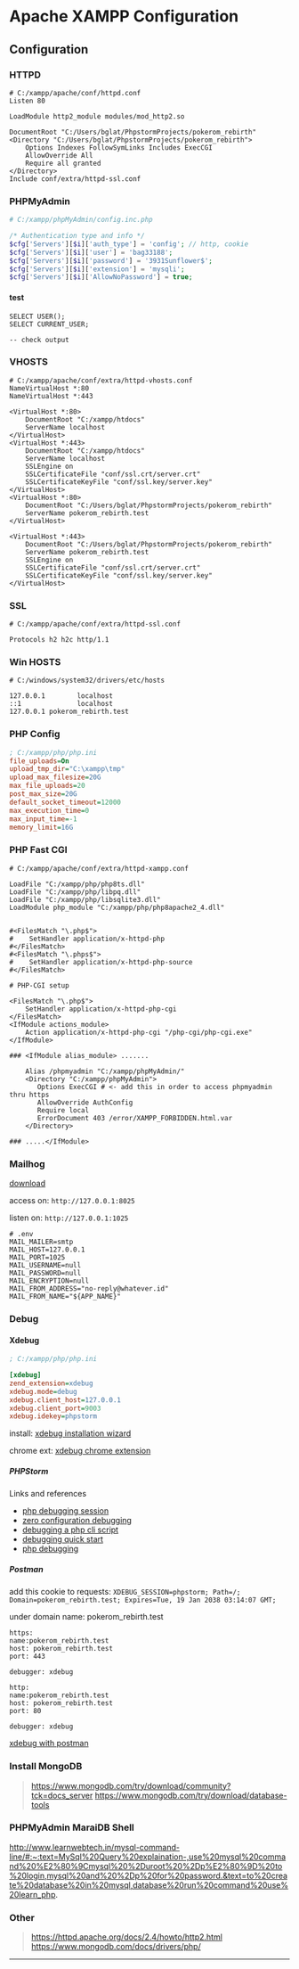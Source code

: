 # Apache XAMPP Configuration

## Configuration

### HTTPD

```apacheconf
# C:/xampp/apache/conf/httpd.conf
Listen 80

LoadModule http2_module modules/mod_http2.so

DocumentRoot "C:/Users/bglat/PhpstormProjects/pokerom_rebirth"
<Directory "C:/Users/bglat/PhpstormProjects/pokerom_rebirth">
    Options Indexes FollowSymLinks Includes ExecCGI
    AllowOverride All
    Require all granted
</Directory>
Include conf/extra/httpd-ssl.conf
```

### PHPMyAdmin

```php
# C:/xampp/phpMyAdmin/config.inc.php

/* Authentication type and info */
$cfg['Servers'][$i]['auth_type'] = 'config'; // http, cookie
$cfg['Servers'][$i]['user'] = 'bag33188';
$cfg['Servers'][$i]['password'] = '3931Sunflower$';
$cfg['Servers'][$i]['extension'] = 'mysqli';
$cfg['Servers'][$i]['AllowNoPassword'] = true;
```

#### test

```mysql
SELECT USER();
SELECT CURRENT_USER;

-- check output
```

### VHOSTS

```apacheconf
# C:/xampp/apache/conf/extra/httpd-vhosts.conf
NameVirtualHost *:80
NameVirtualHost *:443

<VirtualHost *:80>
    DocumentRoot "C:/xampp/htdocs"
    ServerName localhost
</VirtualHost>
<VirtualHost *:443>
    DocumentRoot "C:/xampp/htdocs"
    ServerName localhost
    SSLEngine on
    SSLCertificateFile "conf/ssl.crt/server.crt"
    SSLCertificateKeyFile "conf/ssl.key/server.key"
</VirtualHost>
<VirtualHost *:80>
    DocumentRoot "C:/Users/bglat/PhpstormProjects/pokerom_rebirth"
    ServerName pokerom_rebirth.test
</VirtualHost>

<VirtualHost *:443>
    DocumentRoot "C:/Users/bglat/PhpstormProjects/pokerom_rebirth"
    ServerName pokerom_rebirth.test
    SSLEngine on
    SSLCertificateFile "conf/ssl.crt/server.crt"
    SSLCertificateKeyFile "conf/ssl.key/server.key"
</VirtualHost>

```

### SSL
```apacheconf
# C:/xampp/apache/conf/extra/httpd-ssl.conf

Protocols h2 h2c http/1.1
```

### Win HOSTS

```
# C:/windows/system32/drivers/etc/hosts

127.0.0.1        localhost
::1              localhost
127.0.0.1 pokerom_rebirth.test
```

### PHP Config

```ini
; C:/xampp/php/php.ini
file_uploads=On
upload_tmp_dir="C:\xampp\tmp"
upload_max_filesize=20G
max_file_uploads=20
post_max_size=20G
default_socket_timeout=12000
max_execution_time=0
max_input_time=-1
memory_limit=16G
```

### PHP Fast CGI
```apacheconf
# C:/xampp/apache/conf/extra/httpd-xampp.conf

LoadFile "C:/xampp/php/php8ts.dll"
LoadFile "C:/xampp/php/libpq.dll"
LoadFile "C:/xampp/php/libsqlite3.dll"
LoadModule php_module "C:/xampp/php/php8apache2_4.dll"


#<FilesMatch "\.php$">
#    SetHandler application/x-httpd-php
#</FilesMatch>
#<FilesMatch "\.phps$">
#    SetHandler application/x-httpd-php-source
#</FilesMatch>

# PHP-CGI setup

<FilesMatch "\.php$">
    SetHandler application/x-httpd-php-cgi
</FilesMatch>
<IfModule actions_module>
    Action application/x-httpd-php-cgi "/php-cgi/php-cgi.exe"
</IfModule>

### <IfModule alias_module> .......

    Alias /phpmyadmin "C:/xampp/phpMyAdmin/"
    <Directory "C:/xampp/phpMyAdmin">
       Options ExecCGI # <- add this in order to access phpmyadmin thru https
       AllowOverride AuthConfig
       Require local
       ErrorDocument 403 /error/XAMPP_FORBIDDEN.html.var
    </Directory>
    
### .....</IfModule>
```

### Mailhog

[download](https://github.com/mailhog/MailHog/releases/v1.0.0 "download mailhog")

access on: `http://127.0.0.1:8025`

listen on: `http://127.0.0.1:1025`

```dotenv
# .env
MAIL_MAILER=smtp
MAIL_HOST=127.0.0.1
MAIL_PORT=1025
MAIL_USERNAME=null
MAIL_PASSWORD=null
MAIL_ENCRYPTION=null
MAIL_FROM_ADDRESS="no-reply@whatever.id"
MAIL_FROM_NAME="${APP_NAME}"
```

### Debug

#### Xdebug

```ini
; C:/xampp/php/php.ini

[xdebug]
zend_extension=xdebug
xdebug.mode=debug
xdebug.client_host=127.0.0.1
xdebug.client_port=9003
xdebug.idekey=phpstorm
```

install: [xdebug installation wizard](https://xdebug.org/wizard "install xdebug for php")

chrome ext: [xdebug chrome extension](https://chrome.google.com/webstore/detail/xdebug-helper/eadndfjplgieldjbigjakmdgkmoaaaoc?hl=en)

##### PHPStorm

Links and references

* [php debugging session](https://www.jetbrains.com/help/phpstorm/php-debugging-session.html)
* [zero configuration debugging](https://www.jetbrains.com/help/phpstorm/zero-configuration-debugging.html#start-debugging-session)
* [debugging a php cli script](https://www.jetbrains.com/help/phpstorm/debugging-a-php-cli-script.html)
* [debugging quick start](https://www.jetbrains.com/phpstorm/documentation/debugging/#quick-start)
* [php debugging](https://www.jetbrains.com/phpstorm/documentation/debugging)

##### Postman

add this cookie to requests: `XDEBUG_SESSION=phpstorm; Path=/; Domain=pokerom_rebirth.test; Expires=Tue, 19 Jan 2038 03:14:07 GMT;`

under domain name: pokerom_rebirth.test

```
https:
name:pokerom_rebirth.test
host: pokerom_rebirth.test
port: 443

debugger: xdebug
```

```
http:
name:pokerom_rebirth.test
host: pokerom_rebirth.test
port: 80

debugger: xdebug
```

[xdebug with postman](https://lukashajdu.com/post/usign-xdebug-with-postman/ "use xdebug with postman")

### Install MongoDB

> https://www.mongodb.com/try/download/community?tck=docs_server
> https://www.mongodb.com/try/download/database-tools

### PHPMyAdmin MaraiDB Shell

http://www.learnwebtech.in/mysql-command-line/#:~:text=MySql%20Query%20explaination-,use%20mysql%20command%20%E2%80%9Cmysql%20%2Duroot%20%2Dp%E2%80%9D%20to%20login,mysql%20and%20%2Dp%20for%20password.&text=to%20create%20database%20in%20mysql,database%20run%20command%20use%20learn_php.

### Other

> https://httpd.apache.org/docs/2.4/howto/http2.html
> https://www.mongodb.com/docs/drivers/php/

---------

